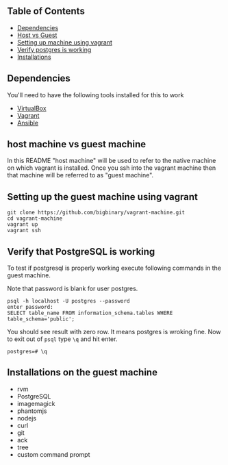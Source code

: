 
## Table of Contents

* [Dependencies](#dependencies)
* [Host vs Guest](#)
* [Setting up machine using vagrant](#command-reference)
* [Verify postgres is working](#command-reference)
* [Installations](#command-reference)

## Dependencies

You'll need to have the following tools installed for this to work

* [VirtualBox](https://www.virtualbox.org/wiki/Downloads)
* [Vagrant](http://www.vagrantup.com/downloads.html)
* [Ansible](http://docs.ansible.com/intro_installation.html)

## host machine vs guest machine

In this README "host machine" will be used to refer to the native
machine on which vagrant is installed. Once you ssh into the vagrant
machine then that machine will be referred to as "guest machine".

## Setting up the guest machine using vagrant

```
git clone https://github.com/bigbinary/vagrant-machine.git
cd vagrant-machine
vagrant up
vagrant ssh
```

## Verify that PostgreSQL is working

To test if postgresql is properly working execute following commands in the guest machine.

Note that password is blank for user postgres.

```
psql -h localhost -U postgres --password
enter password:
SELECT table_name FROM information_schema.tables WHERE table_schema='public';
```

You should see result with zero row. It means postgres is wroking fine. Now to exit out of `psql` type `\q` and hit enter.

```
postgres=# \q
```


## Installations on the guest machine

* rvm
* PostgreSQL
* imagemagick
* phantomjs
* nodejs
* curl
* git
* ack
* tree
* custom command prompt

